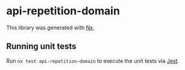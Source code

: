 # api-repetition-domain

This library was generated with [Nx](https://nx.dev).

## Running unit tests

Run `nx test api-repetition-domain` to execute the unit tests via [Jest](https://jestjs.io).
